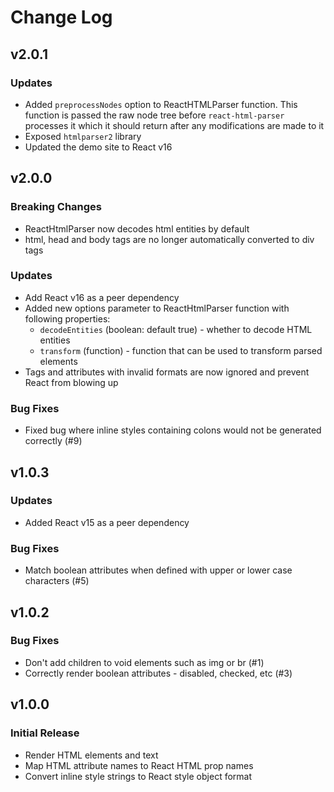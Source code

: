 # Change Log

## v2.0.1
### Updates
- Added `preprocessNodes` option to ReactHTMLParser function. This function is passed the raw
node tree before `react-html-parser` processes it which it should return after any modifications
are made to it
- Exposed `htmlparser2` library
- Updated the demo site to React v16

## v2.0.0
### Breaking Changes
- ReactHtmlParser now decodes html entities by default
- html, head and body tags are no longer automatically converted to div tags
### Updates
- Add React v16 as a peer dependency
- Added new options parameter to ReactHtmlParser function with following properties:
  - `decodeEntities` (boolean: default true) - whether to decode HTML entities
  - `transform` (function) - function that can be used to transform parsed elements
- Tags and attributes with invalid formats are now ignored and prevent React from blowing up
### Bug Fixes
- Fixed bug where inline styles containing colons would not be generated correctly (#9)

## v1.0.3
### Updates
- Added React v15 as a peer dependency
### Bug Fixes
- Match boolean attributes when defined with upper or lower case characters (#5)

## v1.0.2
### Bug Fixes
- Don't add children to void elements such as img or br (#1)
- Correctly render boolean attributes - disabled, checked, etc (#3)

## v1.0.0
### Initial Release
- Render HTML elements and text
- Map HTML attribute names to React HTML prop names
- Convert inline style strings to React style object format
